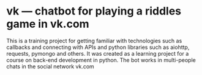 # vk — chatbot for playing a riddles game in vk.com
This is a training project for getting familiar with technologies such as callbacks and connecting with APIs and python libraries such as aiohttp, requests, pymongo and others. It was created as a learning project for a course on back-end development in python.
The bot works in multi-people chats in the social network vk.com
